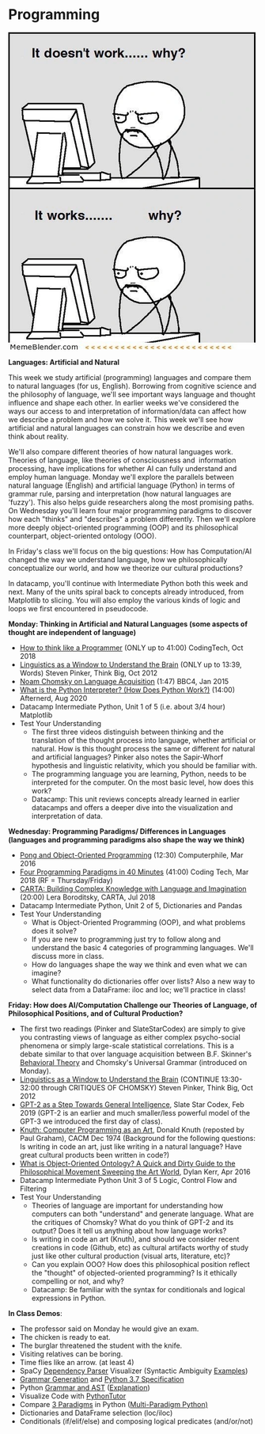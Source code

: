 # Programming

![The Infinite Loop for Programmers](./images/programming_comix_debugging.webp)



**Languages: Artificial and Natural**  

This week we study artificial (programming) languages and compare them to natural languages (for us, English). Borrowing from cognitive science and the philosophy of language, we'll see important ways language and thought influence and shape each other. In earlier weeks we've considered the ways our access to and interpretation of information/data can affect how we describe a problem and how we solve it. This week we'll see how artificial and natural languages can constrain how we describe and even think about reality.

We'll also compare different theories of how natural languages work. Theories of language, like theories of consciousness and  information processing, have implications for whether AI can fully understand and employ human language. Monday we'll explore the parallels between natural language (English) and artificial language (Python) in terms of grammar rule, parsing and interpretation (how natural languages are 'fuzzy'). This also helps guide researchers along the most promising paths. On Wednesday you'll learn four major programming paradigms to discover how each "thinks" and "describes" a problem differently. Then we'll explore more deeply object-oriented programming (OOP) and its philosophical counterpart, object-oriented ontology (OOO).

In Friday's class we'll focus on the big questions: How has Computation/AI changed the way we understand language, how we philosophically conceptualize our world, and how we theorize our cultural productions?

In datacamp, you'll continue with Intermediate Python both this week and next. Many of the units spiral back to concepts already introduced, from Matplotlib to slicing. You will also employ the various kinds of logic and loops we first encountered in pseudocode.

**Monday: Thinking in Artificial and Natural Languages (some aspects of thought are independent of language)**

- [How to think like a Programmer](https://www.youtube.com/watch?v=azcrPFhaY9k) (ONLY up to 41:00) CodingTech, Oct 2018
- [Linguistics as a Window to Understand the Brain](https://www.youtube.com/watch?v=Q-B_ONJIEcE&feature=youtu.be) (ONLY up to 13:39, Words) Steven Pinker, Think Big, Oct 2012
- [Noam Chomsky on Language Acquisition](https://www.youtube.com/watch?v=7Cgpfw4z8cw) (1:47) BBC4, Jan 2015
- [What is the Python Interpreter? (How Does Python Work?)](https://www.youtube.com/watch?v=BkHdmAhapws) (14:00) Afternerd, Aug 2020
- Datacamp Intermediate Python, Unit 1 of 5 (i.e. about 3/4 hour) Matplotlib
- Test Your Understanding
  - The first three videos distinguish between thinking and the translation of the thought process into language, whether artificial or natural. How is this thought process the same or different for natural and artificial languages? Pinker also notes the Sapir-Whorf hypothesis and linguistic relativity, which you should be familiar with.
  - The programming language you are learning, Python, needs to be interpreted for the computer. On the most basic level, how does this work?
  - Datacamp: This unit reviews concepts already learned in earlier datacamps and offers a deeper dive into the visualization and interpretation of data. 

**Wednesday: Programming Paradigms/ Differences in Languages (languages and programming paradigms also shape the way we think)**

- [Pong and Object-Oriented Programming](https://www.youtube.com/watch?v=KyTUN6_Z9TM) (12:30) Computerphile, Mar 2016
- [Four Programming Paradigms in 40 Minutes](https://www.youtube.com/watch?v=cgVVZMfLjEI) (41:00) Coding Tech, Mar 2018 (RF = Thursday/Friday)
- [CARTA: Building Complex Knowledge with Language and Imagination](https://www.youtube.com/watch?v=71Hakkxnu-s) (20:00) Lera Boroditsky, CARTA, Jul 2018
- Datacamp Intermediate Python, Unit 2 of 5, Dictionaries and Pandas
- Test Your Understanding
  - What is Object-Oriented Programming (OOP), and what problems does it solve?
  - If you are new to programming just try to follow along and understand the basic 4 categories of programming languages. We'll discuss more in class.
  - How do languages shape the way we think and even what we can imagine?
  - What functionality do dictionaries offer over lists? Also a new way to select data from a DataFrame: iloc and loc; we'll practice in class!

**Friday: How does AI/Computation Challenge our Theories of Language, of Philosophical Positions, and of Cultural Production?**

- The first two readings (Pinker and SlateStarCodex) are simply to give you contrasting views of language as either complex psycho-social phenomena or simply large-scale statistical correlations. This is a debate similar to that over language acquisition between B.F. Skinner's [Behavioral Theory](https://www.simplypsychology.org/language.html#:~:text=Skinner%20argued%20that%20children%20learn,value%20of%20words%20and%20phrases.) and Chomsky's Universal Grammar (introduced on Monday).
- [Linguistics as a Window to Understand the Brain](https://www.youtube.com/watch?v=Q-B_ONJIEcE&feature=youtu.be) (CONTINUE 13:30-32:00 through CRITIQUES OF CHOMSKY) Steven Pinker, Think Big, Oct 2012
- [GPT-2 as a Step Towards General Intelligence](https://slatestarcodex.com/2019/02/19/gpt-2-as-step-toward-general-intelligence/), Slate Star Codex, Feb 2019 (GPT-2 is an earlier and much smaller/less powerful model of the GPT-3 we introduced the first day of class).
- [Knuth: Computer Programming as an Art](http://www.paulgraham.com/knuth.html), Donald Knuth (reposted by Paul Graham), CACM Dec 1974 (Background for the following questions: Is writing in code an art, just like writing in a natural language? Have great cultural products been written in code?)
- [What is Object-Oriented Ontology? A Quick and Dirty Guide to the Philosophical Movement Sweeping the Art World](https://www.artspace.com/magazine/interviews_features/the_big_idea/a-guide-to-object-oriented-ontology-art-53690), Dylan Kerr, Apr 2016
- Datacamp Intermediate Python Unit 3 of 5 Logic, Control Flow and Filtering
- Test Your Understanding
  - Theories of language are important for understanding how computers can both "understand" and generate language. What are the critiques of Chomsky? What do you think of GPT-2 and its output? Does it tell us anything about how language works?
  - Is writing in code an art (Knuth), and should we consider recent creations in code (Github, etc) as cultural artifacts worthy of study just like other cultural production (visual arts, literature, etc)?
  - Can you explain OOO? How does this philosophical position reflect the "thought" of objected-oriented programming? Is it ethically compelling or not, and why?
  - Datacamp: Be familiar with the syntax for conditionals and logical expressions in Python.

**In Class Demos**:

- The professor said on Monday he would give an exam.
- The chicken is ready to eat.
- The burglar threatened the student with the knife.
- Visiting relatives can be boring.
- Time flies like an arrow. (at least 4)
- SpaCy [Dependency Parser](https://explosion.ai/demos/displacy) Visualizer (Syntactic Ambiguity [Examples](https://www.thoughtco.com/syntactic-ambiguity-grammar-1692179))
- [Grammar Generation](https://www.nltk.org/book/ch08.html) and [Python 3.7 Specification](https://docs.python.org/3.7/reference/grammar.html)
- Python [Grammar and AST](https://colab.research.google.com/drive/17wTMyW8b75dlK_lTM1UFGumjvMZAMO9f?usp=sharing) ([Explanation](https://www.codeproject.com/Articles/5310967/Analyzing-Python-with-the-AST-Package))
- Visualize Code with [PythonTutor](https://pythontutor.com/)
- Compare [3 Paradigms](https://www.geeksforgeeks.org/programming-paradigms-in-python/) in Python ([Multi-Paradigm Python)](https://colab.research.google.com/drive/15yKEsHpgKmRpxQYQck3G5VGtMnu7fdPx?usp=sharing)
- Dictionaries and DataFrame selection (loc/iloc)
- Conditionals (if/elif/else) and composing logical predicates (and/or/not)
